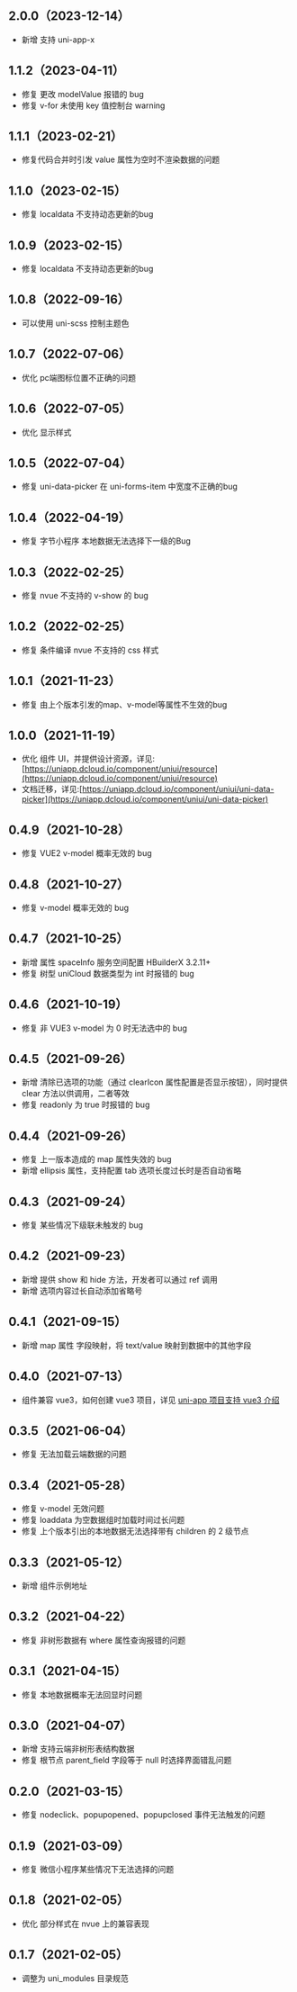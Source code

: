 ## 2.0.0（2023-12-14）

- 新增 支持 uni-app-x

## 1.1.2（2023-04-11）

- 修复 更改 modelValue 报错的 bug
- 修复 v-for 未使用 key 值控制台 warning

## 1.1.1（2023-02-21）

- 修复代码合并时引发 value 属性为空时不渲染数据的问题

## 1.1.0（2023-02-15）

- 修复 localdata 不支持动态更新的bug

## 1.0.9（2023-02-15）

- 修复 localdata 不支持动态更新的bug

## 1.0.8（2022-09-16）

- 可以使用 uni-scss 控制主题色

## 1.0.7（2022-07-06）

- 优化 pc端图标位置不正确的问题

## 1.0.6（2022-07-05）

- 优化 显示样式

## 1.0.5（2022-07-04）

- 修复 uni-data-picker 在 uni-forms-item 中宽度不正确的bug

## 1.0.4（2022-04-19）

- 修复 字节小程序 本地数据无法选择下一级的Bug

## 1.0.3（2022-02-25）

- 修复 nvue 不支持的 v-show 的 bug

## 1.0.2（2022-02-25）

- 修复 条件编译 nvue 不支持的 css 样式

## 1.0.1（2021-11-23）

- 修复 由上个版本引发的map、v-model等属性不生效的bug

## 1.0.0（2021-11-19）

- 优化 组件 UI，并提供设计资源，详见:[https://uniapp.dcloud.io/component/uniui/resource](https://uniapp.dcloud.io/component/uniui/resource)
- 文档迁移，详见:[https://uniapp.dcloud.io/component/uniui/uni-data-picker](https://uniapp.dcloud.io/component/uniui/uni-data-picker)

## 0.4.9（2021-10-28）

- 修复 VUE2 v-model 概率无效的 bug

## 0.4.8（2021-10-27）

- 修复 v-model 概率无效的 bug

## 0.4.7（2021-10-25）

- 新增 属性 spaceInfo 服务空间配置 HBuilderX 3.2.11+
- 修复 树型 uniCloud 数据类型为 int 时报错的 bug

## 0.4.6（2021-10-19）

- 修复 非 VUE3 v-model 为 0 时无法选中的 bug

## 0.4.5（2021-09-26）

- 新增 清除已选项的功能（通过 clearIcon 属性配置是否显示按钮），同时提供 clear 方法以供调用，二者等效
- 修复 readonly 为 true 时报错的 bug

## 0.4.4（2021-09-26）

- 修复 上一版本造成的 map 属性失效的 bug
- 新增 ellipsis 属性，支持配置 tab 选项长度过长时是否自动省略

## 0.4.3（2021-09-24）

- 修复 某些情况下级联未触发的 bug

## 0.4.2（2021-09-23）

- 新增 提供 show 和 hide 方法，开发者可以通过 ref 调用
- 新增 选项内容过长自动添加省略号

## 0.4.1（2021-09-15）

- 新增 map 属性 字段映射，将 text/value 映射到数据中的其他字段

## 0.4.0（2021-07-13）

- 组件兼容 vue3，如何创建 vue3 项目，详见 [uni-app 项目支持 vue3 介绍](https://ask.dcloud.net.cn/article/37834)

## 0.3.5（2021-06-04）

- 修复 无法加载云端数据的问题

## 0.3.4（2021-05-28）

- 修复 v-model 无效问题
- 修复 loaddata 为空数据组时加载时间过长问题
- 修复 上个版本引出的本地数据无法选择带有 children 的 2 级节点

## 0.3.3（2021-05-12）

- 新增 组件示例地址

## 0.3.2（2021-04-22）

- 修复 非树形数据有 where 属性查询报错的问题

## 0.3.1（2021-04-15）

- 修复 本地数据概率无法回显时问题

## 0.3.0（2021-04-07）

- 新增 支持云端非树形表结构数据
- 修复 根节点 parent_field 字段等于 null 时选择界面错乱问题

## 0.2.0（2021-03-15）

- 修复 nodeclick、popupopened、popupclosed 事件无法触发的问题

## 0.1.9（2021-03-09）

- 修复 微信小程序某些情况下无法选择的问题

## 0.1.8（2021-02-05）

- 优化 部分样式在 nvue 上的兼容表现

## 0.1.7（2021-02-05）

- 调整为 uni_modules 目录规范
